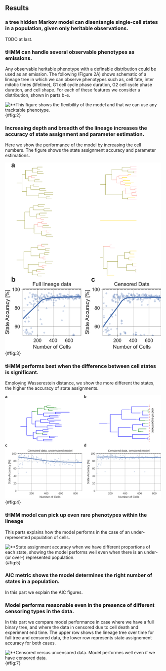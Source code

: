 ## Results

### a tree hidden Markov model can disentangle single-cell states in a population, given only heritable observations.
TODO at last.

### tHMM can handle several observable phenotypes as emissions.
Any observable heritable phenotype with a definable distribution could be used as an emission. The following (Figure 2A) shows schematic of a lineage tree in which we can observe phenotypes such as, cell fate, inter mitotic times (lifetime), G1 cell cycle phase duration, G2 cell cycle phase duration, and cell shape. For each of these features we consider a distribution, shown in parts b-e.

![**This figure shows the flexibility of the model and that we can use any tracktable phenotype.](./output/figure2A.svg){#fig:2}


### Increasing depth and breadth of the lineage increases the accuracy of state assignment and parameter estimation.
Here we show the performance of the model by increasing the cell numbers. The figure shows the state assignment accuracy and parameter estimations.

![**A figure to show how many cells we would need to obtain a reasonable performance.](./output/figure3.svg){#fig:3}


### tHMM performs best when the difference between cell states is significant.
Employing Wasserestein distance, we show the more different the states, the higher the accuracy of state assignments.

![**Wasserestein distance shows in a 2-state population, the accuracy increases if the states are farther to each oteher.](./output/figure4.svg){#fig:4}


### tHMM model can pick up even rare phenotypes within the lineage
This parts explains how the model performs in the case of an under-represented population of cells.

![**State assignment accuracy when we have different proportions of each state, showing the model performs well even when there is an under- (or over-) represented population.](./output/figure5.svg){#fig:5}

### AIC metric shows the model determines the right number of states in a population.
In this part we explain the AIC figures.

### Model performs reasonable even in the presence of different censoring types in the data.
In this part we compare model performance in case where we have a full binary tree, and where the data in censored due to cell death and experiment end time. The upper row shows the lineage tree over time for full tree and censored data, the lower row represents state assignement accuracy for both cases.

![**Censored versus uncensored data. Model performes well even if we have censored data.](./output/figure7.svg){#fig:7}
